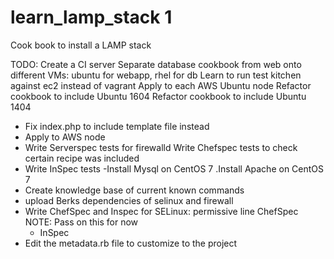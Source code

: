 # learn_lamp_stack 1
Cook book to install a LAMP stack

TODO:
Create a CI server
Separate database cookbook from web onto different VMs: ubuntu for webapp, rhel for db
Learn to run test kitchen against ec2 instead of vagrant
Apply to each AWS Ubuntu node
Refactor cookbook to include Ubuntu 1604
Refactor cookbook to include Ubuntu 1404
- Fix index.php to include template file instead
- Apply to AWS node
- Write Serverspec tests for firewalld
Write Chefspec tests to check certain recipe was included
- Write InSpec tests
-Install Mysql on CentOS 7
.Install Apache on CentOS 7
- Create knowledge base of current known commands
- upload Berks dependencies of selinux and firewall
- Write ChefSpec and Inspec for SELinux: permissive line
     ChefSpec NOTE: Pass on this for now
     - InSpec
- Edit the metadata.rb file to customize to the project
